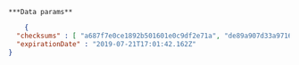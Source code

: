     ***Data params**

```json
    {
  "checksums" : [ "a687f7e0ce1892b501601e0c9df2e71a", "de89a907d33a9716d11765582102b2e0" ],
  "expirationDate" : "2019-07-21T17:01:42.162Z"
}
```
